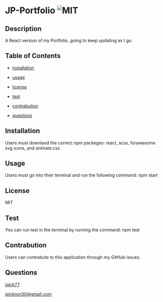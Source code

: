 # JP-Portfolio ![MIT](https://img.shields.io/badge/License-MIT-red)


  ## Description
  A React version of my Portfolio, going to keep updating as I go.

  ## Table of Contents

  - [installation](#installation)

  - [usage](#usage)

  - [license](#license)

  - [test](#test)

  - [contrabution](#contrabution)

  - [questions](#questions)

  ## Installation
  Users must downlaod the correct npm packeges: react, scss, forawesome svg icons, and animate.css

  ## Usage
  Users must go into their terminal and run the following command: npm start

  ## License
  MIT

  ## Test
  You can run test in the terminal by running the command: npm test

  ## Contrabution
  Users can contrabute to this application through my GitHub issues.

  ## Questions
  [jpick77](https://github.com/jpick77)

  jpickron30@gmail.com
